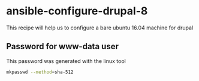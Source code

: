 # ansible-configure-drupal-8

This recipe will help us to configure a bare ubuntu 16.04 machine for drupal

## Password for www-data user

This password was generated with the linux tool 

```bash
mkpasswd --method=sha-512
```
